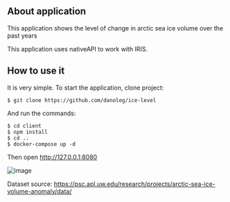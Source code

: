 ## About application
This application shows the level of change in arctic sea ice volume over the past years

This application uses nativeAPI to work with IRIS.
## How to use it
It is very simple. To start the application, clone project:
 ```
$ git clone https://github.com/danoleg/ice-level
```
And run the commands:
```
$ cd client
$ npm install
$ cd ..
$ docker-compose up -d
```

Then open http://127.0.0.1:8080 

![image](https://user-images.githubusercontent.com/31770269/178444652-d413437f-0665-4e5b-ba5c-28753e4d4bfa.png)



Dataset source: https://psc.apl.uw.edu/research/projects/arctic-sea-ice-volume-anomaly/data/
